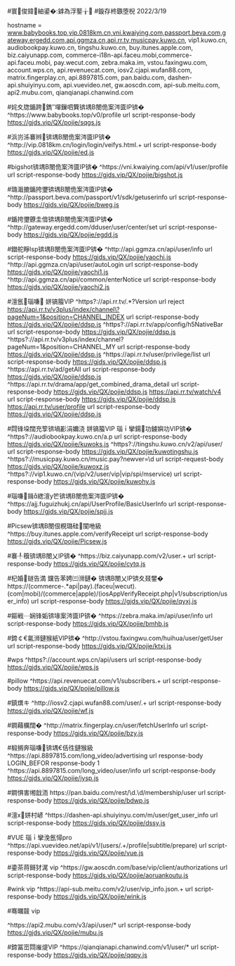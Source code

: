 #寰俊鍏紬鍙�:鎼為浮鐜╁
#鏇存柊鏃堕棿 2022/3/19

hostname = www.babybooks.top,vip.0818km.cn,vni.kwaiying.com,passport.beva.com,gateway.ergedd.com,api.ggmza.cn,api.rr.tv,musicpay.kuwo.cn, vip1.kuwo.cn, audiobookpay.kuwo.cn, tingshu.kuwo.cn, buy.itunes.apple.com, biz.caiyunapp.com, commerce-i18n-api.faceu.mobi,commerce-api.faceu.mobi, pay.wecut.com, zebra.maka.im, vstou.faxingwu.com, account.wps.cn, api.revenuecat.com, iosv2.cjapi.wufan88.com, matrix.fingerplay.cn, api.8897815.com, pan.baidu.com, dashen-api.shuiyinyu.com, api.vuevideo.net, gw.aoscdn.com, api-sub.meitu.com, api2.mubu.com, qianqianapi.chanwind.com



#姹夊牎鍎跨鐫″墠鏁呬簨锛堣В閿佹案涔匳IP锛�
^https:\/\/www\.babybooks\.top\/v0\/profile url script-response-body https://gjds.vip/QX/pojie/sqgs.js


#浜岃泲褰辫锛堣В閿佹案涔匳IP锛�
^http:\/\/vip\.0818km\.cn\/login\/login\/veifys\.html.+ url script-response-body https://gjds.vip/QX/pojie/ed.js


#bigshot锛堣В閿佹案涔匳IP锛�
^https:\/\/vni\.kwaiying\.com\/api\/v1\/user\/profile url script-response-body https://gjds.vip/QX/pojie/bigshot.js

#璐濈摝鍎挎瓕锛堣В閿佹案涔匳IP锛�
^http:\/\/passport\.beva\.com\/passport\/v1\/sdk\/getuserinfo url script-response-body https://gjds.vip/QX/pojie/bweg.js

#鍎挎瓕鐐圭偣锛堣В閿佹案涔匳IP锛�
^http:\/\/gateway\.ergedd\.com\/dduser\/user\/center\/set url script-response-body https://gjds.vip/QX/pojie/egdd.js


#鐟舵睜lsp锛堣В閿佹案涔匳IP锛�
^http:\/\/api\.ggmza.cn\/api\/user\/info url script-response-body https://gjds.vip/QX/pojie/yaochi.js
^http:\/\/api\.ggmza\.cn\/api\/user\/autoLogin url script-response-body https://gjds.vip/QX/pojie/yaochi1.js
^http:\/\/api\.ggmza\.cn\/api\/common\/enterNotice url script-response-body https://gjds.vip/QX/pojie/yaochi2.js


#澶氬瑙嗛 姘镐箙VIP
^https?:\/\/api\.rr\.tv\/.*?Version url reject
https://api.rr.tv/v3plus/index/channel\?pageNum=1&position=CHANNEL_INDEX url script-response-body https://gjds.vip/QX/pojie/ddsp.js
^https?:\/\/api\.rr\.tv\/app\/config\/h5NativeBar url script-response-body https://gjds.vip/QX/pojie/ddsp.js
^https?:\/\/api\.rr\.tv\/v3plus\/index\/channel\?pageNum=1&position=CHANNEL_MY url script-response-body https://gjds.vip/QX/pojie/ddsp.js
^https:\/\/api\.rr\.tv\/user\/privilege\/list url script-response-body https://gjds.vip/QX/pojie/ddsp.js
^https:\/\/api\.rr\.tv\/ad\/getAll url script-response-body https://gjds.vip/QX/pojie/ddsp.js
^https:\/\/api\.rr\.tv\/drama\/app\/get_combined_drama_detail url script-response-body https://gjds.vip/QX/pojie/ddsp.js
https://api.rr.tv/watch/v4 url script-response-body https://gjds.vip/QX/pojie/ddsp.js
https://api.rr.tv/user/profile url script-response-body https://gjds.vip/QX/pojie/ddsp.js

#閰锋垜闊充箰锛堝彲涓嬭浇 姘镐箙VIP 瑙ｉ攣鍚功鐪嬩功VIP锛�
^https?:\/\/audiobookpay\.kuwo\.cn/a\.p url script-response-body https://gjds.vip/QX/pojie/kuwoks.js
^https?:\/\/tingshu\.kuwo\.cn/v2\/api\/user\/ url script-response-body https://gjds.vip/QX/pojie/kuwotingshu.js
^https?:\/\/musicpay\.kuwo\.cn\/music\.pay\?newver=\d url script-request-body https://gjds.vip/QX/pojie/kuwoxz.js
^https?:\/\/vip1\.kuwo\.cn\/(vip\/v2\/user\/vip|vip\/spi/mservice) url script-response-body https://gjds.vip/QX/pojie/kuwohy.js

#瑙嗛鍓緫澶у笀锛堣В閿佹案涔匳IP锛�
^https:\/\/ajj\.fuguizhukj\.cn\/api\/UserProfile\/BasicUserInfo url script-response-body https://gjds.vip/QX/pojie/spjj.js

#Picsew锛堣В閿佷粯璐硅闃咃級
^https:\/\/buy\.itunes\.apple\.com\/verifyReceipt url script-response-body https://gjds.vip/QX/pojie/Picsew.js

#褰╀簯锛堣В閿乂IP锛�
^https:\/\/biz\.caiyunapp\.com\/v2\/user.+ url script-response-body https://gjds.vip/QX/pojie/cytq.js


#杞婚鐩告満 钂告苯娉㈢浉鏈� 锛堣В閿乂IP锛夊叕鐢�
https://(commerce-.*api|pay).(faceu|wecut).(com|mobi)/(commerce|apple)/(iosAppVerifyReceipt.php|v1/subscription/user_info) url script-response-body https://gjds.vip/QX/pojie/qyxj.js

#鏂戦┈娴锋姤锛堟案涔匳IP锛�
^https:\/\/zebra\.maka.im\/api\/user\/info url script-response-body https://gjds.vip/QX/pojie/bmhb.js

#鍗￠€氱浉鏈猴紙VIP锛�
^http:\/\/vstou\.faxingwu\.com\/huihua\/user\/getUser url script-response-body https://gjds.vip/QX/pojie/ktxj.js

#wps
^https?:\/\/account\.wps\.cn\/api\/users url script-response-body https://gjds.vip/QX/pojie/wps.js


#pillow
^https:\/\/api\.revenuecat\.com\/v1\/subscribers.+ url script-response-body https://gjds.vip/QX/pojie/pillow.js


#鎮熼キ
^http:\/\/iosv2\.cjapi\.wufan88\.com\/user\/.+ url script-response-body https://gjds.vip/QX/pojie/wf.js

#鐧藉櫔闊�
^http:\/\/matrix\.fingerplay\.cn\/user\/fetchUserInfo url script-response-body https://gjds.vip/QX/pojie/bzy.js

#椴搁奔瑙嗛锛堣€佸徃鏈猴級
^https:\/\/api\.8897815\.com\/long_video\/advertising url response-body LOGIN_BEFOR response-body 1
^https:\/\/api\.8897815\.com\/long_video\/user\/info url script-response-body https://gjds.vip/QX/pojie/jysp.js

#鐧惧害缃戠洏
https:\/\/pan\.baidu\.com\/rest\/\d\.\d\/membership\/user url script-response-body https://gjds.vip/QX/pojie/bdwp.js

#澶х姘村嵃
^https:\/\/dashen-api\.shuiyinyu\.com\/m\/user\/get_user_info url script-response-body https://gjds.vip/QX/pojie/dssy.js

#VUE 瑙ｉ攣浼氬憳pro
^https:\/\/api\.vuevideo\.net\/api\/v1\/(users\/.+\/profile|subtitle\/prepare) url script-response-body https://gjds.vip/QX/pojie/vue.js

#鍌茶蒋鎶犲浘 vip
^https:\/\/gw\.aoscdn\.com\/base\/vip\/client\/authorizations url script-response-body https://gjds.vip/QX/pojie/aoruankoutu.js

#wink vip
^https:\/\/api-sub\.meitu\.com\/v2\/user\/vip_info\.json.+ url script-response-body https://gjds.vip/QX/pojie/wink.js

#骞曞竷 vip

^https:\/\/api2.mubu.com\/v3\/api\/user/* url script-response-body https://gjds.vip/QX/pojie/mubu.js

#鍗冨崈閰嶉煶VIP
^https:\/\/qianqianapi\.chanwind\.com\/v1\/user/* url script-response-body https://gjds.vip/QX/pojie/qqpy.js 
